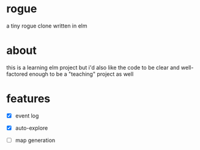 # rogue

a tiny rogue clone written in elm

# about

this is a learning elm project but i'd also like the code to be clear and well-factored enough to be a "teaching" project as well

# features

  - [x] event log
  - [x] auto-explore
  - [ ] map generation

